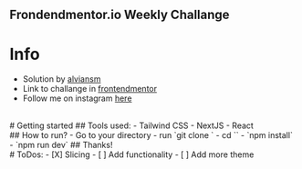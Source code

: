 ## Frondendmentor.io Weekly Challange
# Info
- Solution by [alviansm](https://github.com/alviansm)
- Link to challange in [frontendmentor](https://frontendmentor.io)
- Follow me on instagram [here](https://instagram.com/alviansmaulana)
<br>
# Getting started
## Tools used:
- Tailwind CSS
- NextJS
- React
<br>
##  How to run?
- Go to your directory
- run `git clone `
- cd ``
- `npm install`
- `npm run dev`
## Thanks!
<br>
# ToDos:
- [X] Slicing
- [ ] Add functionality
- [ ] Add more theme